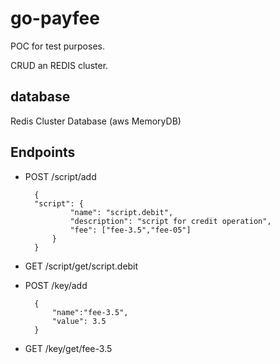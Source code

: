 # go-payfee

POC for test purposes.

CRUD an REDIS cluster.

## database

Redis Cluster Database (aws MemoryDB)

## Endpoints

+ POST /script/add

        {
        "script": {
                "name": "script.debit",
                "description": "script for credit operation",
                "fee": ["fee-3.5","fee-05"]
            }
        }

+ GET /script/get/script.debit

+ POST /key/add

        {
            "name":"fee-3.5",
            "value": 3.5
        }

+ GET /key/get/fee-3.5
